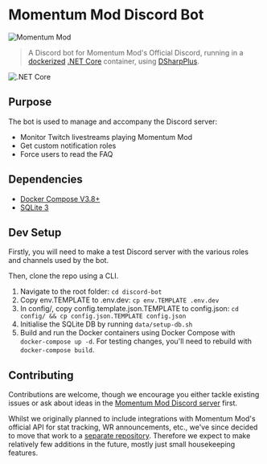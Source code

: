 # Momentum Mod Discord Bot

![Momentum Mod](https://momentum-mod.org/assets/images/logo.svg)

> A Discord bot for Momentum Mod's Official Discord, running in a [dockerized](https://www.docker.com/) [.NET Core](https://docs.microsoft.com/en-us/dotnet/core/) container, using [DSharpPlus](https://github.com/DSharpPlus/DSharpPlus).

![.NET Core](https://github.com/momentum-mod/discord-bot/workflows/.NET%20Core/badge.svg?branch=net-core)

## Purpose

The bot is used to manage and accompany the Discord server:

* Monitor Twitch livestreams playing Momentum Mod
* Get custom notification roles
* Force users to read the FAQ

## Dependencies

* [Docker Compose V3.8+](https://docs.docker.com/compose/install/)
* [SQLite 3](https://www.sqlite.org/)

## Dev Setup

Firstly, you will need to make a test Discord server with the various roles and channels used by the bot.

Then, clone the repo using a CLI.

1. Navigate to the root folder: `cd discord-bot`
2. Copy env.TEMPLATE to .env.dev: `cp env.TEMPLATE .env.dev`
3. In config/, copy config.template.json.TEMPLATE to config.json: `cd config/ && cp config.json.TEMPLATE config.json`
4. Initialise the SQLite DB by running `data/setup-db.sh`
5. Build and run the Docker containers using Docker Compose with `docker-compose up -d`. For testing changes, you'll
   need to rebuild with `docker-compose build`.

## Contributing

Contributions are welcome, though we encourage you either tackle existing issues or ask about ideas in
the [Momentum Mod Discord server](https://discord.gg/momentummod) first.

Whilst we originally planned to include integrations with Momentum Mod's official API for stat tracking, WR
announcements, etc., we've since decided to move that work to
a [separate repository](https://github.com/momentum-mod/discord-bot-public). Therefore we expect to make relatively few
additions in the future, mostly just small housekeeping features.

